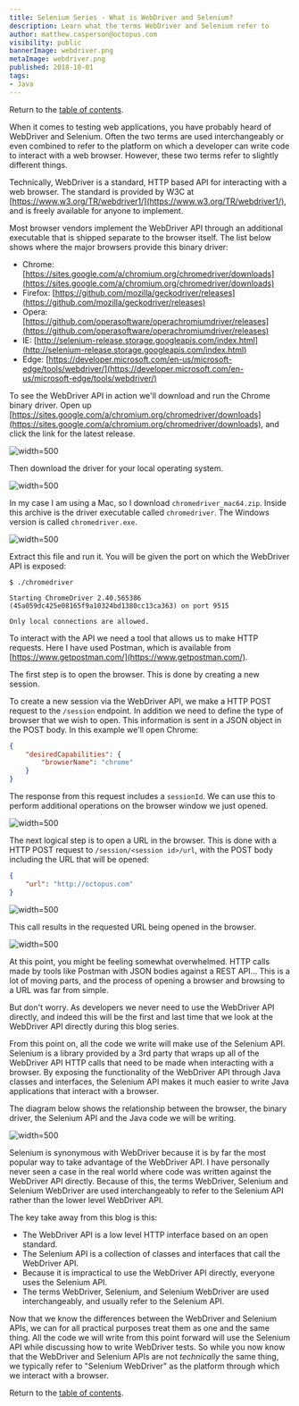 ```yaml
---
title: Selenium Series - What is WebDriver and Selenium?
description: Learn what the terms WebDriver and Selenium refer to
author: matthew.casperson@octopus.com
visibility: public
bannerImage: webdriver.png
metaImage: webdriver.png
published: 2018-10-01
tags:
- Java
---
```


Return to the [table of contents](../0-toc/webdriver-toc.md).

When it comes to testing web applications, you have probably heard of WebDriver and Selenium. Often the two terms are used interchangeably or even combined to refer to the platform on which a developer can write code to interact with a web browser. However, these two terms refer to slightly different things.

Technically, WebDriver is a standard, HTTP based API for interacting with a web browser. The standard is provided by W3C at [https://www.w3.org/TR/webdriver1/](https://www.w3.org/TR/webdriver1/), and is freely available for anyone to implement. 

Most browser vendors implement the WebDriver API through an additional executable that is shipped separate to the browser itself. The list below shows where the major browsers provide this binary driver:

-   Chrome: [https://sites.google.com/a/chromium.org/chromedriver/downloads](https://sites.google.com/a/chromium.org/chromedriver/downloads)
-   Firefox: [https://github.com/mozilla/geckodriver/releases](https://github.com/mozilla/geckodriver/releases)
-   Opera: [https://github.com/operasoftware/operachromiumdriver/releases](https://github.com/operasoftware/operachromiumdriver/releases)
-   IE: [http://selenium-release.storage.googleapis.com/index.html](http://selenium-release.storage.googleapis.com/index.html)
-   Edge: [https://developer.microsoft.com/en-us/microsoft-edge/tools/webdriver/](https://developer.microsoft.com/en-us/microsoft-edge/tools/webdriver/)

To see the WebDriver API in action we'll download and run the Chrome binary driver. Open up [https://sites.google.com/a/chromium.org/chromedriver/downloads](https://sites.google.com/a/chromium.org/chromedriver/downloads), and click the link for the latest release.

![](image1.png "width=500")

Then download the driver for your local operating system.

![](image2.png "width=500")

In my case I am using a Mac, so I download `chromedriver_mac64.zip`. Inside this archive is the driver executable called `chromedriver`. The Windows version is called `chromedriver.exe`.

![](image3.png "width=500")

Extract this file and run it. You will be given the port on which the WebDriver API is exposed:

```
$ ./chromedriver

Starting ChromeDriver 2.40.565386
(45a059dc425e08165f9a10324bd1380cc13ca363) on port 9515

Only local connections are allowed.
```

To interact with the API we need a tool that allows us to make HTTP requests. Here I have used Postman, which is available from [https://www.getpostman.com/](https://www.getpostman.com/).

The first step is to open the browser. This is done by creating a new session.

To create a new session via the WebDriver API, we make a HTTP POST request to the `/session` endpoint. In addition we need to define the type of browser that we wish to open. This information is sent in a JSON object in the POST body. In this example we'll open Chrome:

```json
{
	"desiredCapabilities": {
		"browserName": "chrome"
	}
}
```

The response from this request includes a `sessionId`. We can use this to perform additional operations on the browser window we just opened.

![](image4.png "width=500")

The next logical step is to open a URL in the browser. This is done with a HTTP POST request to `/session/<session id>/url`, with the POST body including the URL that will be opened:

```json
{
	"url": "http://octopus.com"
}
```

![](image5.png "width=500")

This call results in the requested URL being opened in the browser.

![](image6.png "width=500")

At this point, you might be feeling somewhat overwhelmed. HTTP calls made by tools like Postman with JSON bodies against a REST API... This is a lot of moving parts, and the process of opening a browser and browsing to a URL was far from simple.

But don't worry. As developers we never need to use the WebDriver API directly, and indeed this will be the first and last time that we look at the WebDriver API directly during this blog series.

From this point on, all the code we write will make use of the Selenium API. Selenium is a library provided by a 3rd party that wraps up all of the WebDriver API HTTP calls that need to be made when interacting with a browser. By exposing the functionality of the WebDriver API through Java classes and interfaces, the Selenium API makes it much easier to write Java applications that interact with a browser.

The diagram below shows the relationship between the browser, the binary driver, the Selenium API and the Java code we will be writing.

![](image7.png "width=500")

Selenium is synonymous with WebDriver because it is by far the most popular way to take advantage of the WebDriver API. I have personally never seen a case in the real world where code was written against the WebDriver API directly. Because of this, the terms WebDriver, Selenium and Selenium WebDriver are used interchangeably to refer to the Selenium API rather than the lower level WebDriver API.

The key take away from this blog is this:

-   The WebDriver API is a low level HTTP interface based on an open standard.
-   The Selenium API is a collection of classes and interfaces that call the WebDriver API.
-   Because it is impractical to use the WebDriver API directly, everyone uses the Selenium API.
-   The terms WebDriver, Selenium, and Selenium WebDriver are used interchangeably, and usually refer to the Selenium API.

Now that we know the differences between the WebDriver and Selenium APIs, we can for all practical purposes treat them as one and the same thing. All the code we will write from this point forward will use the Selenium API while discussing how to write WebDriver tests. So while you now know that the WebDriver and Selenium APIs are not *technically* the same thing, we typically refer to "Selenium WebDriver" as the platform through which we interact with a browser.

Return to the [table of contents](../0-toc/webdriver-toc.md).
